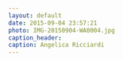 ```yaml
---
layout: default
date: 2015-09-04 23:57:21
photo: IMG-20150904-WA0004.jpg
caption_header:  
caption: Angelica Ricciardi
---
```

